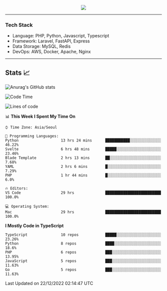 <p align="center">
  <a href="https://github.com/jin-wk">
    <img src="https://hits.seeyoufarm.com/api/count/incr/badge.svg?url=https%3A%2F%2Fgithub.com%2Fjin-wk&count_bg=%23C83D75&title_bg=%23555555&icon=&icon_color=%23E7E7E7&title=Hits&edge_flat=false"/>
  </a>
</p>

---

### Tech Stack
  - Language: PHP, Python, Javascript, Typescript
  - Framework: Laravel, FastAPI, Express
  - Data Storage: MySQL, Redis
  - DevOps: AWS, Docker, Apache, Nginx

---

## Stats 📈
  
![Anurag's GitHub stats](https://github-readme-stats.vercel.app/api?username=jin-wk&show_icons=true&count_private=true&theme=dracula)


<!--START_SECTION:waka-->
![Code Time](http://img.shields.io/badge/Code%20Time-339%20hrs%2046%20mins-blue)

![Lines of code](https://img.shields.io/badge/From%20Hello%20World%20I%27ve%20Written-206%20Thousand%20lines%20of%20code-blue)

📊 **This Week I Spent My Time On** 

```text
⌚︎ Time Zone: Asia/Seoul

💬 Programming Languages: 
Python                   13 hrs 24 mins      ███████████░░░░░░░░░░░░░░   46.22% 
Svelte                   6 hrs 48 mins       █████░░░░░░░░░░░░░░░░░░░░   23.46% 
Blade Template           2 hrs 13 mins       ██░░░░░░░░░░░░░░░░░░░░░░░   7.68% 
YAML                     2 hrs 6 mins        █░░░░░░░░░░░░░░░░░░░░░░░░   7.29% 
PHP                      1 hr 44 mins        █░░░░░░░░░░░░░░░░░░░░░░░░   6.0%

🔥 Editors: 
VS Code                  29 hrs              █████████████████████████   100.0%

💻 Operating System: 
Mac                      29 hrs              █████████████████████████   100.0%

```

**I Mostly Code in TypeScript** 

```text
TypeScript               10 repos            █████░░░░░░░░░░░░░░░░░░░░   23.26% 
Python                   8 repos             ████░░░░░░░░░░░░░░░░░░░░░   18.6% 
PHP                      6 repos             ███░░░░░░░░░░░░░░░░░░░░░░   13.95% 
JavaScript               5 repos             ███░░░░░░░░░░░░░░░░░░░░░░   11.63% 
Go                       5 repos             ███░░░░░░░░░░░░░░░░░░░░░░   11.63%

```



 Last Updated on 22/12/2022 02:14:47 UTC
<!--END_SECTION:waka-->
